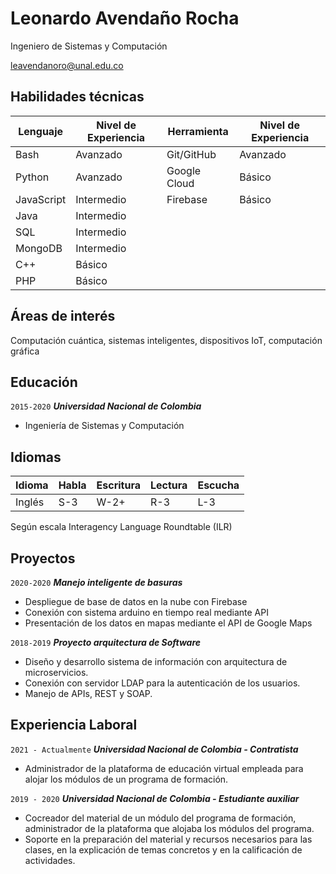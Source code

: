 # Leonardo Avendaño Rocha
Ingeniero de Sistemas y Computación

<div id="webaddress">
<a href="leavendanoro@unal.edu.co">leavendanoro@unal.edu.co</a>
</div>


## Habilidades técnicas

|Lenguaje|Nivel de Experiencia|Herramienta|Nivel de Experiencia|
|-|-|-|-|
|Bash|Avanzado|Git/GitHub|Avanzado
|Python|Avanzado|Google Cloud| Básico
|JavaScript|Intermedio|Firebase|Básico
|Java|Intermedio|
|SQL|Intermedio
|MongoDB|Intermedio
|C++|Básico|
|PHP|Básico|

## Áreas de interés

Computación cuántica, sistemas inteligentes, dispositivos IoT, computación gráfica


## Educación

`2015-2020`
___Universidad Nacional de Colombia___
- Ingeniería de Sistemas y Computación
## Idiomas
|Idioma|Habla|Escritura|Lectura|Escucha
|-|-|-|-|-|
|Inglés|S-3|W-2+|R-3|L-3|

Según escala Interagency Language Roundtable (ILR)

## Proyectos
`2020-2020`
___Manejo inteligente de basuras___
- Despliegue de base de datos en la nube con Firebase
- Conexión con sistema arduino en tiempo real mediante API
- Presentación de los datos en mapas mediante el API de Google Maps

`2018-2019`
___Proyecto arquitectura de Software___
- Diseño y desarrollo sistema de información con arquitectura de microservicios.
- Conexión con servidor LDAP para la autenticación de los usuarios.
- Manejo de APIs, REST y SOAP.
## Experiencia Laboral

`2021 - Actualmente`
___Universidad Nacional de Colombia - Contratista___
- Administrador de la plataforma de educación virtual empleada para alojar los módulos de un programa de formación.

`2019 - 2020`
___Universidad Nacional de Colombia - Estudiante auxiliar___
- Cocreador del material de un módulo del programa de formación, administrador de la plataforma que alojaba los módulos del programa.
- Soporte en la preparación del material y recursos necesarios para las clases, en la explicación de temas concretos y en la calificación de actividades.
